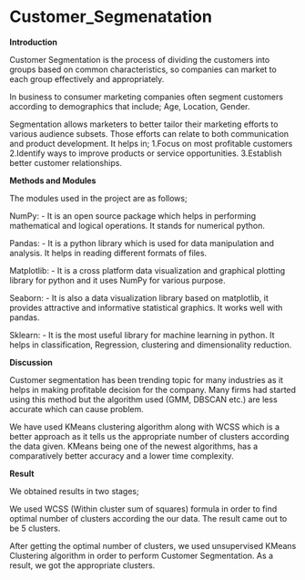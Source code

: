 # Customer_Segmenatation
**Introduction**

Customer Segmentation is the process of dividing the customers into groups based on common characteristics, so companies can market to  each group effectively and appropriately. 

In business to consumer marketing companies often segment customers according to demographics that include; 
Age, Location, Gender.

Segmentation allows marketers to better tailor their marketing efforts to various audience subsets. Those efforts can relate to both communication and product development. It helps in;
1.Focus on most profitable customers
2.Identify ways to improve products or service opportunities.
3.Establish better customer relationships.

**Methods and Modules**

The modules used in the project are as follows;

NumPy: - It is an open source package which helps in performing mathematical and logical operations. It stands for numerical python.

Pandas: - It is a python library which is used for data manipulation and analysis. It helps in reading different  formats of files.

Matplotlib: - It is a cross platform data visualization and graphical plotting library for python and it uses NumPy for various purpose.

Seaborn: - It is also a data visualization library based on matplotlib, it provides attractive and informative statistical graphics. It works well with pandas.

Sklearn: - It is the most useful library for machine learning in python. It helps in classification, Regression, clustering and dimensionality reduction.

**Discussion**

Customer segmentation  has been trending topic for many industries as it helps in making profitable decision for the company. Many firms had started using this method but the algorithm used (GMM, DBSCAN etc.) are less accurate which can cause problem. 

We have used KMeans clustering algorithm along with WCSS which is a better approach as it tells us the appropriate number of clusters according the data given. KMeans being one of the newest algorithms, has a comparatively better accuracy and a lower time complexity.

**Result**

We obtained results in two stages;

We used WCSS (Within cluster sum of squares) formula in order to find optimal number of clusters according the our data. The result came out to be 5 clusters. 

After getting the optimal number of clusters, we used unsupervised KMeans Clustering algorithm in order to perform Customer Segmentation. As a result, we got the appropriate clusters.
